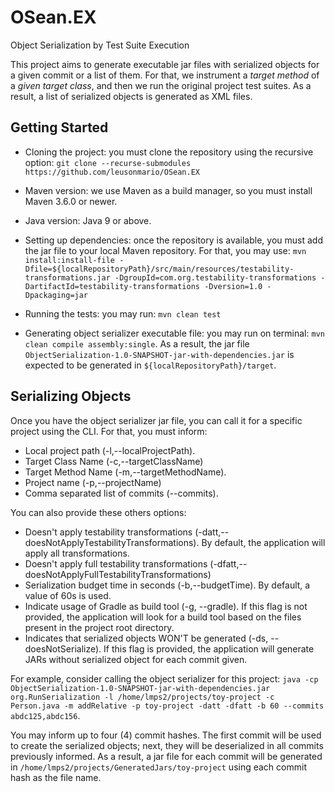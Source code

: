# OSean.EX
Object Serialization by Test Suite Execution

This project aims to generate executable jar files with serialized objects for a given commit or a list of them. 
For that, we instrument a <i>target method</i> of a <i>given target class</i>, and then we run the original project test suites. 
As a result, a list of serialized objects is generated as XML files. 

## Getting Started
* Cloning the project: you must clone the repository using the recursive option: ```git clone --recurse-submodules https://github.com/leusonmario/OSean.EX```

* Maven version: we use Maven as a build manager, so you must install Maven 3.6.0 or newer.
* Java version: Java 9 or above.

* Setting up dependencies: once the repository is available, you must add the jar file to your local Maven repository. 
For that, you may use: ```mvn install:install-file -Dfile=${localRepositoryPath}/src/main/resources/testability-transformations.jar -DgroupId=com.org.testability-transformations -DartifactId=testability-transformations -Dversion=1.0 -Dpackaging=jar```

* Running the tests: you may run: ```mvn clean test```

* Generating object serializer executable file: you may run on terminal: ```mvn clean compile assembly:single```. As a result, the jar file ```ObjectSerialization-1.0-SNAPSHOT-jar-with-dependencies.jar``` is expected to be generated in ```${localRepositoryPath}/target```. 

## Serializing Objects
Once you have the object serializer jar file, you can call it for a specific project using the CLI. For that, you must inform:

- Local project path (-l,--localProjectPath).
- Target Class Name (-c,--targetClassName)
- Target Method Name (-m,--targetMethodName).
- Project name (-p,--projectName)
- Comma separated list of commits (--commits).

You can also provide these others options:

- Doesn't apply testability transformations (-datt,--doesNotApplyTestabilityTransformations). By default, the application will apply all transformations.
- Doesn't apply full testability transformations (-dfatt,--doesNotApplyFullTestabilityTransformations)
- Serialization budget time in seconds (-b,--budgetTime). By default, a value of 60s is used.
- Indicate usage of Gradle as build tool (-g, --gradle). If this flag is not provided, the application will look for a build tool based on the files present in the project root directory.
- Indicates that serialized objects WON'T be generated (-ds, --doesNotSerialize). If this flag is provided, the application will generate JARs without serialized object for each commit given.

For example, consider calling the object serializer for this project: ```java -cp ObjectSerialization-1.0-SNAPSHOT-jar-with-dependencies.jar org.RunSerialization -l /home/lmps2/projects/toy-project -c Person.java -m addRelative -p toy-project -datt -dfatt -b 60 --commits abdc125,abdc156```.

You may inform up to four (4) commit hashes.
The first commit will be used to create the serialized objects; next, they will be deserialized in all commits previously informed.
As a result, a jar file for each commit will be generated in ```/home/lmps2/projects/GeneratedJars/toy-project``` using each commit hash as the file name. 
